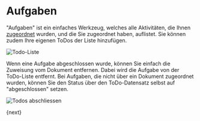 <!-- add-breadcrumbs -->
# Aufgaben


"Aufgaben" ist ein einfaches Werkzeug, welches alle Aktivitäten, die Ihnen [zugeordnet](https://erpnext.com/collaboration-tools/assignment) wurden, und die Sie zugeordnet haben, auflistet. Sie können zudem Ihre eigenen ToDos der Liste hinzufügen.

![Todo-Liste](/docs/v13/assets/old_images/erpnext/todo-list.png)

Wenn eine Aufgabe abgeschlossen wurde, können Sie einfach die Zuweisung vom Dokument entfernen. Dabei wird die Aufgabe von der ToDo-Liste entfernt. Bei Aufgaben, die nicht über ein Dokument zugeordnet wurden, können Sie den Status über den ToDo-Datensatz selbst auf "abgeschlossen" setzen.

![Todos abschliessen](/docs/v13/assets/old_images/erpnext/todo-close.png)

{next}
